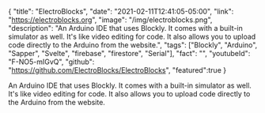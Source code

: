 {
"title": "ElectroBlocks",
"date": "2021-02-11T12:41:05-05:00",
"link": "https://electroblocks.org",
"image": "/img/electroblocks.png",
"description": "An Arduino IDE that uses Blockly. It comes with a built-in simulator as well. It's like video editing for code. It also allows you to upload code directly to the Arduino from the website.",
"tags": ["Blockly", "Arduino", "Sapper", "Svelte", "firebase", "firestore", "Serial"],
"fact": "",
"youtubeId": "F-NO5-mIGvQ",
"github": "https://github.com/ElectroBlocks/ElectroBlocks",
"featured":true
}

An Arduino IDE that uses Blockly. It comes with a built-in simulator as well. It's like video editing for code. It also allows you to upload code directly to the Arduino from the website.
